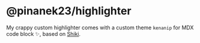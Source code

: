 # @pinanek23/highlighter

My crappy custom highlighter comes with a custom theme `kenanip` for MDX code block ✨, based on [Shiki](https://github.com/shikijs/shiki).

